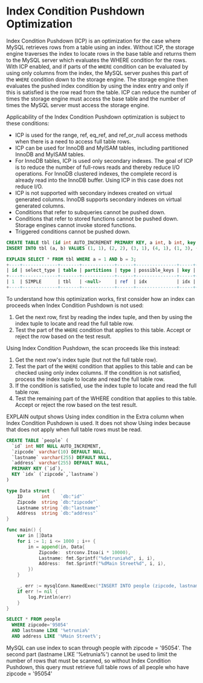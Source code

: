 # Index Condition Pushdown Optimization

Index Condition Pushdown (ICP) is an optimization for the case where MySQL retrieves rows from a table using an index. Without ICP, the storage engine traverses the index to locate rows in the base table and returns them to the MySQL server which evaluates the WHERE condition for the rows. With ICP enabled, and if parts of the `WHERE` condition can be evaluated by using only columns from the index, the MySQL server pushes this part of the `WHERE` condition down to the storage engine. The storage engine then evaluates the pushed index condition by using the index entry and only if this is satisfied is the row read from the table. ICP can reduce the number of times the storage engine must access the base table and the number of times the MySQL server must access the storage engine.

Applicability of the Index Condition Pushdown optimization is subject to these conditions:

- ICP is used for the range, ref, eq_ref, and ref_or_null access methods when there is a need to access full table rows.
- ICP can be used for InnoDB and MyISAM tables, including partitioned InnoDB and MyISAM tables.
- For InnoDB tables, ICP is used only secondary indexes. The goal of ICP is to reduce the number of full-rows reads and thereby reduce I/O operations. For InnoDB clustered indexes, the complete record is already read into the InnoDB buffer. Using ICP in this case does not reduce I/O.
- ICP is not supported with secondary indexes created on virtual generated columns. InnoDB supports secondary indexes on virtual generated columns.
- Conditions that refer to subqueries cannot be pushed down.
- Conditions that refer to stored functions cannot be pushed down. Storage engines cannot invoke stored functions.
- Triggered conditions cannot be pushed down.

```sql
CREATE TABLE tbl (id int AUTO_INCREMENT PRIMARY KEY, a int, b int, key idx(a));
INSERT INTO tbl (a, b) VALUES (1, 1), (2, 2), (3, 1), (4, 1), (1, 3), (2, 2), (3, 4);

EXPLAIN SELECT * FROM tbl WHERE a = 1 AND b = 3;
+----+-------------+-------+------------+------+---------------+-----+---------+-------+------+----------+-------------+
| id | select_type | table | partitions | type | possible_keys | key | key_len | ref   | rows | filtered | Extra       |
+----+-------------+-------+------------+------+---------------+-----+---------+-------+------+----------+-------------+
| 1  | SIMPLE      | tbl   | <null>     | ref  | idx           | idx | 5       | const | 2    | 14.29    | Using where |
+----+-------------+-------+------------+------+---------------+-----+---------+-------+------+----------+-------------+
```

To understand how this optimization works, first consider how an index can proceeds when Index Condition Pushdown is not used:

1. Get the next row, first by reading the index tuple, and then by using the index tuple to locate and read the full table row.
2. Test the part of the `WHERE` condition that applies to this table. Accept or reject the row based on the test result.

Using Index Condition Pushdown, the scan proceeds like this instead:

1. Get the next row's index tuple (but not the full table row).
2. Test the part of the `WHERE` condition that applies to this table and can be checked using only index columns. If the condition is not satisfied, process the index tuple to locate and read the full table row.
3. If the condition is satisfied, use the index tuple to locate and read the full table row.
4. Test the remaining part of the WHERE condition that applies to this table. Accept or reject the row based on the test result.

EXPLAIN output shows Using index condition in the Extra column when Index Condition Pushdown is used. It does not show Using index because that does not apply when full table rows must be read.

```sql
CREATE TABLE `people` (
  `id` int NOT NULL AUTO_INCREMENT,
  `zipcode` varchar(10) DEFAULT NULL,
  `lastname` varchar(255) DEFAULT NULL,
  `address` varchar(255) DEFAULT NULL,
  PRIMARY KEY (`id`),
  KEY `idx` (`zipcode`,`lastname`)
)
```

```go
type Data struct {
	ID       int    `db:"id"`
	Zipcode  string `db:"zipcode"`
	Lastname string `db:"lastname"`
	Address  string `db:"address"`
}

func main() {
	var in []Data
	for i := 1; i <= 1000 ; i++ {
		in = append(in, Data{
			Zipcode:  strconv.Itoa(i * 10000),
			Lastname: fmt.Sprintf("%detrunia%d", i, i),
			Address:  fmt.Sprintf("%dMain Street%d", i, i),
		})
	}

	_, err := mysqlConn.NamedExec("INSERT INTO people (zipcode, lastname, address) VALUES (:zipcode, :lastname, :address) ", in)
	if err != nil {
		log.Println(err)
	}
}
```

```sql
SELECT * FROM people
  WHERE zipcode='95054'
  AND lastname LIKE '%etrunia%'
  AND address LIKE '%Main Street%';
```

MySQL can use index to scan through people with zipcode = '95054'. The second part (lastname LIKE '%etrunia%') cannot be used to limit the number of rows that must be scanned, so without Index Condition Pushdown, this query must retrieve full table rows of all people who have zipcode = '95054'
